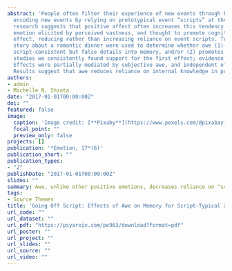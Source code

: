 ```yaml
---
abstract: 'People often filter their experience of new events through knowledge they already have, e.g.,
  encoding new events by relying on prototypical event “scripts” at the expense of actual details. Previous
  research suggests that positive affect often increases this tendency. Three studies assessed whether awe—an
  emotion elicited by perceived vastness, and thought to promote cognitive accommodation—has the opposite
  effect, reducing rather than increasing reliance on event scripts. True/false questions on details of a short
  story about a romantic dinner were used to determine whether awe (1) reduces the tendency to impute
  script-consistent but false details into memory, and/or (2) promotes memory of unexpected details. Across
  studies we consistently found support for the first effect; evidence for the second was less consistent.
  Effects were partially mediated by subjective awe, and independent of other aspects of subjective affect.
  Results suggest that awe reduces reliance on internal knowledge in processing new events. '
authors:
- admin
- Michelle N. Shiota
date: "2017-01-01T00:00:00Z"
doi: ""
featured: false
image:
  caption: 'Image credit: [**Pixaby**](https://www.pexels.com/@pixabay)'
  focal_point: ""
  preview_only: false
projects: []
publication: '*Emotion, 17*(6)'
publication_short: ""
publication_types:
- "2"
publishDate: "2017-01-01T00:00:00Z"
slides: ""
summary: Awe, unlike other positive emotions, decreases reliance on "scripts" in processing narratives.
tags:
- Source Themes
title: 'Going Off Script: Effects of Awe on Memory for Script-Typical and –Irrelevant Narrative Detail'
url_code: ""
url_dataset: ""
url_pdf: "https://psyarxiv.com/pe963/download?format=pdf"
url_poster: ""
url_project: ""
url_slides: ""
url_source: ""
url_video: ""
---
```

